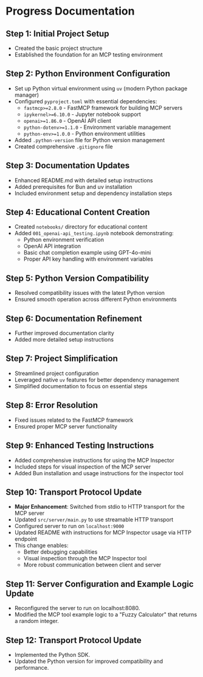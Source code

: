 # Progress Documentation

## Step 1: Initial Project Setup

- Created the basic project structure
- Established the foundation for an MCP testing environment

## Step 2: Python Environment Configuration

- Set up Python virtual environment using `uv` (modern Python package manager)
- Configured `pyproject.toml` with essential dependencies:
  - `fastmcp>=2.8.0` - FastMCP framework for building MCP servers
  - `ipykernel>=6.10.0` - Jupyter notebook support
  - `openai>=1.86.0` - OpenAI API client
  - `python-dotenv>=1.1.0` - Environment variable management
  - `python-env>=1.0.0` - Python environment utilities
- Added `.python-version` file for Python version management
- Created comprehensive `.gitignore` file

## Step 3: Documentation Updates

- Enhanced README.md with detailed setup instructions
- Added prerequisites for Bun and uv installation
- Included environment setup and dependency installation steps

## Step 4: Educational Content Creation

- Created `notebooks/` directory for educational content
- Added `001_openai-api_testing.ipynb` notebook demonstrating:
  - Python environment verification
  - OpenAI API integration
  - Basic chat completion example using GPT-4o-mini
  - Proper API key handling with environment variables

## Step 5: Python Version Compatibility

- Resolved compatibility issues with the latest Python version
- Ensured smooth operation across different Python environments

## Step 6: Documentation Refinement

- Further improved documentation clarity
- Added more detailed setup instructions

## Step 7: Project Simplification

- Streamlined project configuration
- Leveraged native `uv` features for better dependency management
- Simplified documentation to focus on essential steps

## Step 8: Error Resolution

- Fixed issues related to the FastMCP framework
- Ensured proper MCP server functionality

## Step 9: Enhanced Testing Instructions

- Added comprehensive instructions for using the MCP Inspector
- Included steps for visual inspection of the MCP server
- Added Bun installation and usage instructions for the inspector tool

## Step 10: Transport Protocol Update

- **Major Enhancement**: Switched from stdio to HTTP transport for the MCP server
- Updated `src/server/main.py` to use streamable HTTP transport
- Configured server to run on `localhost:9000`
- Updated README with instructions for MCP Inspector usage via HTTP endpoint
- This change enables:
  - Better debugging capabilities
  - Visual inspection through the MCP Inspector tool
  - More robust communication between client and server

## Step 11: Server Configuration and Example Logic Update

- Reconfigured the server to run on localhost:8080.
- Modified the MCP tool example logic to a "Fuzzy Calculator" that returns a random integer.

## Step 12: Transport Protocol Update

- Implemented the Python SDK.
- Updated the Python version for improved compatibility and performance.

